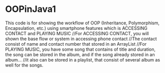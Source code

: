 # OOPinJava1
This code is for showing the workflow of OOP (Inheritance, Polymorphism, Encapsulation, etc.) using smartphone features  which is ACCESSING CONTACT and PLAYING MUSIC
     //For ACCESSING CONTACT, you will shown the base flow or system in accessing phone contact
    //The contact consist of name and contact number that stored in an ArrayList
    //For PLAYING MUSIC, you have some song that contains of title and duration, the song can be stored in the album, and if the song already stored in an album...
    //it also can be stored in a playlist, that consist of several album as well for the songs.
